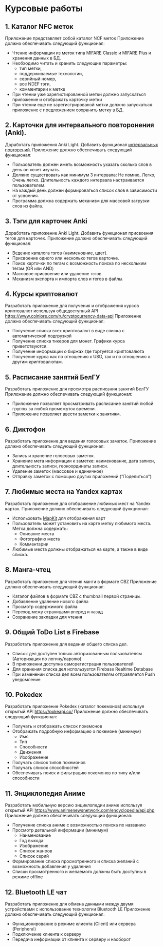 # Курсовые работы

## 1. Каталог NFC меток
Приложение представляет собой каталог NCF меток
Приложение должно обеспечивать следующий функционал:
+ Чтение информации из меток типа MIFARE Classic и MIFARE Plus и хранения данных в БД. 
+ Необходимо читать и хранить следующие параметры: 
  * тип метки,
  * поддерживаемые технологии,
  * серийный номер,
  * все NDEF тэги,
  * комментарии к метке
+ При чтении уже зарегистированной метки должно запускаться приложение и отображать карточку метки
+ При чтении еще не зарегистрированой метки должно запускаться приложение с предложением сохранить метку в БД.

## 2. Карточки для интервального повторонения (Anki).
Доработать приложения Anki Light. Добавить функционал [интервальных повторений](https://ru.wikipedia.org/wiki/%D0%98%D0%BD%D1%82%D0%B5%D1%80%D0%B2%D0%B0%D0%BB%D1%8C%D0%BD%D1%8B%D0%B5_%D0%BF%D0%BE%D0%B2%D1%82%D0%BE%D1%80%D0%B5%D0%BD%D0%B8%D1%8F).
Приложение должно обеспечивать следующий функционал:
+ Пользователь должен иметь возможность указать сколько слов в день он хочет изучать.
+ Должно существовать как минимум 3 интервала: Не помню, Легко, Очень легко. Длительность каждого интервала настраивается пользователем. 
+ На каждый день должен формироваться список слов в зависимости от усвоения.
+ Программа должна содержать механизм для массовой загрузки слов из файла.

## 3. Тэги для карточек Anki
Доработать приложение Anki Light. Добавить функционал присвоения тегов для карточек.
Приложение должно обеспечивать следующий функционал:
+ Ведение каталога тэгов (наименовние, цвет). 
+ Присвоение одного или несколько тегов карточке.
+ Поиск карточки по тегам с возможность поиска по нескольким тегам (OR или AND)
+ Массовое присвоение или удаление тэгов
+ Механизм экспорта и импорта слов и тегов в файлы.

## 4. Курсы криптовалют
Разработать приложение для получения и отображения курсов криптовалют используя общедоступный API https://www.coinlore.com/ru/cryptocurrency-data-api
Приложение должно обеспечивать следующий функционал:
+ Получение списка всех криптовалют в виде списка с автоматической подгрузкой
+ Получение списка тикеров для монет.  Графики курса приветствуются.
+ Получение информации о биржах где торгуется криптовалюта
+ Получение курса как по отношению к USD, так и по отношению к другим криптовалютам.

## 5. Расписание занятий  БелГУ
Разработать приложение для просмотра расписания занятий БелГУ
Приложение должно обеспечивать следующий функционал:
+ Приложение позволяет просматривать расписание занятий любой группы за любой промежуток времени.
+ Приложение позволяет ввести заметки к занятиям.

## 6. Диктофон
Разработать приложение для ведения голосовых заметок.
Приложение должно обеспечивать следующий функционал:
+ Запись и хранение голосовых заметок.
+ Хранение мета информации к заметке: наименование, дата записи, длительность записи, геокоординаты записи.
+ Удаление заметок (массовое и единичное)
+ Отправку заметок с помощью других приложений ("Поделиться")


## 7. Любимые места на Yandex картах  
Разработать приложение для отображение любимых мест на Yandex картах.
Приложение должно обеспечивать следующий функционал:
+ Использовать [MapKit](https://yandex.ru/dev/maps/mapkit/?from=mapsapi) для отображения карт
+ Пользователь может установить на карте метку любимого места. Метка должна содержать:
  * Описание места
  * Фотографию места
  * Комментарии
+ Любимые места должны отображаться на карте, а также в виде списка. 

## 8. Манга-чтец
Разработать приложение для чтения манги в формате CBZ
Приложение должно обеспечивать следующий функционал:
+ Каталог файлов в формате CBZ с thumbnail первой страницы. 
+ Добавление удаление нового файла
+ Просмотр содержимого файла 
+ Переход межу страницами вперед и назад
+ Сохранение закладки для чтения

## 9. Общий ToDo List в Firebase
Разработать приложение для ведения общего списка дел.
+ Список дел доступен только авторизованным пользователям (Авторизация по логину/паролю)
+ В приложении доступна саморегистрация пользователей
+ Для хранения списка дел используется Firebase Realtime Database
+ При изменении списка дел всем пользователям отправляется Push уведомление

## 10. Pokedex
Разработать приложение Pokedex (каталог покемонов) используя открытый API https://pokeapi.co/ 
Приложение должно обеспечивать следующий функционал:
+ Получать и отображать список покемонов
+ Отображать подробную информацию о покемоне (минимум)
   * Имя
   * Тип
   * Способности
   * Движения
   * Изображение
+ Получать список типов покемонов
+ Получать список способностей
+ Обеспечивать поиск и фильтрацию покемонов по типу и/или способности

## 11. Энциклопедия Аниме
Разработать мобильную версию энциклопедии аниме используя открытый API https://www.animenewsnetwork.com/encyclopedia/api.php
Приложение должно обеспечивать следующий функционал:
+ Получение списка аниме с возможностью поиска по названию
+ Просмотр детальной информации (минимум)
  * Наименование
  * Год выхода
  * Изображение
  * Список жанров
  * Список серий
+ Формирование списка просмотренного и списка желаний с возможность добавления у удаления
+ Списки просмотренного и желаемого должны быть доступны в режиме offline

## 12. Bluetooth LE чат
Разработать приложение для обмена данными между двумя устройствами с использование технологии Bluetooth LE
Приложение должно обеспечивать следующий функционал:
+ Функционирование в режиме клиента (Client) или сервера (Peripheral)
+ Подключение клиента к серверу
+ Передача информации от клиента к серверу и наоборот






